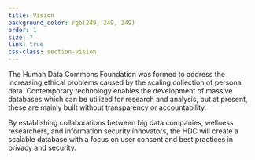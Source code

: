 ```yaml
---
title: Vision
background_color: rgb(249, 249, 249)
order: 1
size: 7
link: true
css-class: section-vision
---
```


The Human Data Commons Foundation was formed to address the increasing ethical problems caused by the scaling collection of personal data. Contemporary technology enables the development of massive databases which can be utilized for research and analysis, but at present, these are mainly built without transparency or accountability.

By establishing collaborations between big data companies, wellness researchers, and information security innovators, the HDC will create a scalable database with a focus on user consent and best practices in privacy and security.
